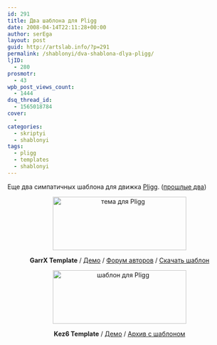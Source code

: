 ```yaml
---
id: 291
title: Два шаблона для Pligg
date: 2008-04-14T22:11:28+00:00
author: serEga
layout: post
guid: http://artslab.info/?p=291
permalink: /shablonyi/dva-shablona-dlya-pligg/
ljID:
  - 280
prosmotr:
  - 43
wpb_post_views_count:
  - 1444
dsq_thread_id:
  - 1565018784
cover:
  -
categories:
  - skriptyi
  - shablonyi
tags:
  - pligg
  - templates
  - shablonyi
---
```

Еще два симпатичных шаблона для движка <a title="о движке Pligg" href="http://www.mircms.ru/2008/02/13/php-dug-sozday-svoy-digg/" target="_blank">Pligg</a>. (<a title="шаблоны для движка pligg" href="http://artslab.info/?p=157" target="_blank">прошлые два</a>)

<p style="text-align: center;">
  <p style="text-align: center;">
    <a class="lightview" href="http://artslab.info/wp-content/uploads/garrx_pligg_template.jpg"><img class="alignnone size-medium wp-image-293" title="garrx_pligg_template" src="http://artslab.info/wp-content/uploads/garrx_pligg_template-300x120.jpg" alt="тема для Pligg" width="300" height="120" srcset="http://googledrive.com/host/0B9lHVSSSdxdxd0hjdUdmRzY3Tjg/garrx_pligg_template-300x120.jpg 300w, http://googledrive.com/host/0B9lHVSSSdxdxd0hjdUdmRzY3Tjg/garrx_pligg_template.jpg 500w" sizes="(max-width: 300px) 100vw, 300px" /></a> <strong></strong>
  </p>

  <p style="text-align: center;">
    <strong>GarrX Template</strong> / <a href="http://www.socialxd.com/" target="_blank">Демо</a> / <a href="http://www.devhunters.com/pligg-templates/1266-free-pliggtemplate-our-1st-one-offered.html" target="_blank">Форум авторов</a> / <a href="http://www.box.net/shared/c029m25gkw" target="_self">Скачать шаблон</a>
  </p>

  <p style="text-align: center;">
    <a href="http://www.box.net/shared/c029m25gkw" target="_self"></a> <a class="lightview" href="http://artslab.info/wp-content/uploads/kez6_pligg_template.jpg"><img class="aligncenter size-medium wp-image-292" title="kez6_pligg_template" src="http://artslab.info/wp-content/uploads/kez6_pligg_template-300x120.jpg" alt="шаблон для Pligg" width="300" height="120" srcset="http://googledrive.com/host/0B9lHVSSSdxdxd0hjdUdmRzY3Tjg/kez6_pligg_template-300x120.jpg 300w, http://googledrive.com/host/0B9lHVSSSdxdxd0hjdUdmRzY3Tjg/kez6_pligg_template.jpg 500w" sizes="(max-width: 300px) 100vw, 300px" /></a> <strong></strong>
  </p>

  <p style="text-align: center;">
    <strong>Kez6 Template</strong> / <a href="http://www.kez6.com/settemplate.php?template=Kez6" target="_blank">Демо</a> / <a href="http://www.poxline.com/2007/12/06/kez6-pligg-template-free-cool/" target="_blank">Архив с шаблоном</a>
  </p>